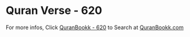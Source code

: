 # Quran Verse - 620 

For more infos, Click [QuranBookk - 620](https://www.quranbookk.com/quran/search?q=620) to Search at [QuranBookk.com](http://quranbookk.com/)